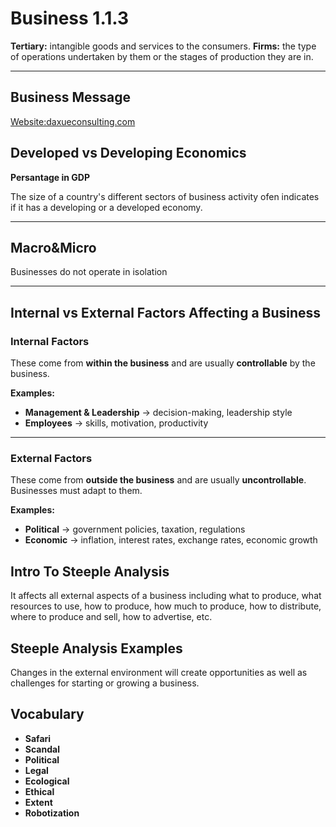 # Business 1.1.3
**Tertiary:** intangible goods and services to the consumers. 
**Firms:** the type of operations undertaken by them or the stages of production they are in.

---
## Business Message
[Website:daxueconsulting.com](daxueconsulting.com)
## Developed vs Developing Economics
**Persantage in GDP**

The size of a country's different sectors of business activity ofen indicates if it has a developing or a developed economy.

---
## Macro&Micro

Businesses do not operate in isolation

---

## Internal vs External Factors Affecting a Business
### Internal Factors
These come from **within the business** and are usually **controllable** by the business.  

**Examples:**  
- **Management & Leadership** → decision-making, leadership style  
- **Employees** → skills, motivation, productivity  

---

### External Factors
These come from **outside the business** and are usually **uncontrollable**. Businesses must adapt to them.  

**Examples:**  
- **Political** → government policies, taxation, regulations  
- **Economic** → inflation, interest rates, exchange rates, economic growth

## Intro To Steeple Analysis
It affects all external aspects of a business including what to produce, what resources to use, how to produce, how much to produce, how to distribute, where to produce and sell, how to advertise, etc.

## Steeple Analysis Examples
Changes in the external environment will create opportunities as well as challenges for starting or growing a business.

## Vocabulary
+ **Safari** 
+ **Scandal**
+ **Political**
+ **Legal**
+ **Ecological**
+ **Ethical**
+ **Extent**
+ **Robotization**


 
